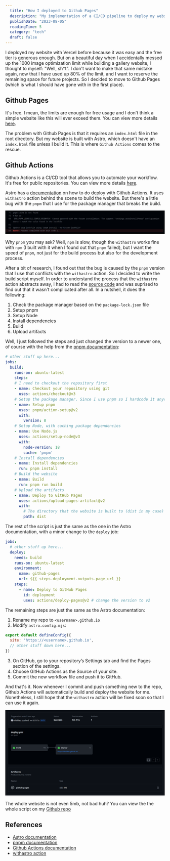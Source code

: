 ```yaml
---
  title: "How I deployed to Github Pages"
  description: "My implementation of a CI/CD pipeline to deploy my website"
  publishDate: "2023-08-05"
  readingTime: 5
  category: "tech"
  draft: false
---
```


I deployed my website with Vercel before because it was easy and the free tier is generous enough. But on a beautiful day when I accidentally messed up the 1000 image optimization limit while building a gallery website, I thought to myself: "Well, sh*t". I don't want to make that same mistake again, now that I have used up 80% of the limit, and I want to reserve the remaining space for future projects. So I decided to move to Github Pages (which is what I should have gone with in the first place).

## Github Pages

It's free. I mean, the limits are enough for free usage and I don't think a simple website like this will ever exceed them. You can view more details [here](https://docs.github.com/en/pages/getting-started-with-github-pages/about-github-pages#limits-on-use-of-github-pages).

The problem with Github Pages is that it requires an `index.html` file in the root directory. But my website is built with Astro, which doesn't have an `index.html` file unless I build it. This is where `Github Actions` comes to the rescue.

## Github Actions

Github Actions is a CI/CD tool that allows you to automate your workflow. It's free for public repositories. You can view more details [here](https://docs.github.com/en/actions/learn-github-actions/introduction-to-github-actions).

Astro has a [documentation](https://docs.astro.build/en/guides/deploy/github/) on how to do deploy with Github Actions. It uses `withastro` action behind the scene to build the website. But there's a little bug with the `pnpm` that I use for the package manager that breaks the build.

![pnpm bug](../../assets/pnpm-error.png)

Why `pnpm` you may ask? Well, `npm` is slow, though the `withastro` works fine with `npm` (I built with it when I found out that `pnpm` failed), but I want the speed of `pnpm`, not just for the build process but also for the development process.

After a bit of research, I found out that the bug is caused by the `pnpm` version that I use that conflicts with the `withastro` action. So I decided to write the build script myself. In order to understand the process that the `withastro` action abstracts away, I had to read the [source code](https://github.com/withastro/action/blob/main/action.yml) and was suprised to find out that it wasn't complicated after all. In a nutshell, it does the following:

1. Check the package manager based on the `package-lock.json` file
2. Setup pnpm
3. Setup Node
4. Install dependencies
5. Build
6. Upload artifacts

Well, I just followed the steps and just changed the version to a newer one, of course with the help from the [pnpm documentation](https://pnpm.io/continuous-integration#github-actions):

```yaml
# other stuff up here...
jobs:
  build:
    runs-on: ubuntu-latest
    steps:
    # I need to checkout the repository first
    - name: Checkout your repository using git
      uses: actions/checkout@v3
    # Setup the package manager. Since I use pnpm so I hardcode it anyway
    - name: Setup pnpm
      uses: pnpm/action-setup@v2
      with:
        version: 8
    # Setup Node, with caching package dependencies
    - name: Use Node.js
      uses: actions/setup-node@v3
      with:
        node-version: 18
        cache: 'pnpm'
    # Install dependencies
    - name: Install dependencies
      run: pnpm install
    # Build the website
    - name: Build
      run: pnpm run build
    # Upload the artifacts
    - name: Deploy to GitHub Pages
      uses: actions/upload-pages-artifact@v2
      with:
        # The directory that the website is built to (dist in my case)
        path: dist 
```

The rest of the script is just the same as the one in the Astro documentation, with a minor change to the `deploy` job:

``` yaml
jobs:
  # other stuff up here...
  deploy:
    needs: build
    runs-on: ubuntu-latest
    environment:
      name: github-pages
      url: ${{ steps.deployment.outputs.page_url }}
    steps:
      - name: Deploy to GitHub Pages
        id: deployment
        uses: actions/deploy-pages@v2 # change the version to v2
```

The remaining steps are just the same as the Astro documentation:

1. Rename my repo to `<username>.github.io`
2. Modify `astro.config.mjs`:

```js
export default defineConfig({
  site: 'https://<username>.github.io',
  // other stuff down here...
})
```

3. On GitHub, go to your repository’s Settings tab and find the Pages section of the settings.
4. Choose GitHub Actions as the Source of your site.
5. Commit the new workflow file and push it to GitHub.

And that's it. Now whenever I commit and push something new to the repo, Github Actions will automatically build and deploy the website for me. Nonetheless, I still hope that the `withastro` action will be fixed soon so that I can use it again.

![build success](../../assets/build-success.png)

The whole website is not even 5mb, not bad huh? You can view the the whole script on my [Github repo](https://github.com/nhthieu/nhthieu.github.io/blob/main/.github/workflows/deploy.yml)

## References

- [Astro documentation](https://docs.astro.build/en/guides/deploy/github/)
- [pnpm documentation](https://pnpm.io/continuous-integration#github-actions)
- [Github Actions documentation](https://docs.github.com/en/actions/learn-github-actions/introduction-to-github-actions)
- [withastro action](https://github.com/withastro/action/blob/main/action.yml)
